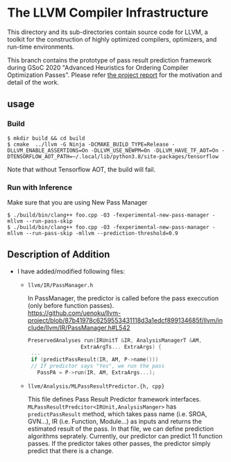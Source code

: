 # The LLVM Compiler Infrastructure
This directory and its sub-directories contain source code for LLVM, a toolkit for the construction of highly optimized compilers, optimizers, and run-time environments.

This branch contains the prototype of pass result prediction framework during GSoC 2020 "Advanced Heuristics for Ordering Compiler Optimization Passes". 
Please refer [the project report](https://docs.google.com/document/d/1pbUPRSjYL5QHLEkwNTjnvdYvgiKaYO_LpyNaTKhTWEA/edit#heading=h.uj16i1ekvivz) for the motivation and detail of the work. 

## usage
### Build
```
$ mkdir build && cd build
$ cmake  ../llvm -G Ninja -DCMAKE_BUILD_TYPE=Release -DLLVM_ENABLE_ASSERTIONS=On -DLLVM_USE_NEWPM=On -DLLVM_HAVE_TF_AOT=On -DTENSORFLOW_AOT_PATH=~/.local/lib/python3.8/site-packages/tensorflow 
```
Note that without Tensorflow AOT, the build will fail. 

### Run with Inference 
Make sure that you are using New Pass Manager
```
$ ./build/bin/clang++ foo.cpp -O3 -fexperimental-new-pass-manager -mllvm --run-pass-skip
$ ./build/bin/clang++ foo.cpp -O3 -fexperimental-new-pass-manager -mllvm --run-pass-skip -mllvm --prediction-threshold=0.9
```

## Description of Addition
* I have added/modified following files:
    * `llvm/IR/PassManager.h`
     
       In PassManager, the predictor is called before the pass execcution (only before function passes).  
       https://github.com/uenoku/llvm-project/blob/87b41978c6259553431118d3a1edcf899134685f/llvm/include/llvm/IR/PassManager.h#L542
       ```c++
       PreservedAnalyses run(IRUnitT &IR, AnalysisManagerT &AM,
                        ExtraArgTs... ExtraArgs) {
        ...
        if (predictPassResult(IR, AM, P->name())) 
        // If predictor says "Yes", we run the pass
          PassPA = P->run(IR, AM, ExtraArgs...);

       ```
    * `llvm/Analysis/MLPassResultPredictor.{h, cpp}`
    
       This file defines Pass Result Predictor framework interfaces. `MLPassResultPredcitor<IRUnit,AnalysisManger>` has `predictPassResult` method, which takes pass name (i.e. SROA, GVN...), IR (i.e. Function, Module...) as inputs and returns the estimated result of the pass. In that file, we can define prediction algorithms seprately. Currently, our predictor can predict 11 function passes. If the predictor takes other passes, the predictor simply predict that there is a change.  
   
